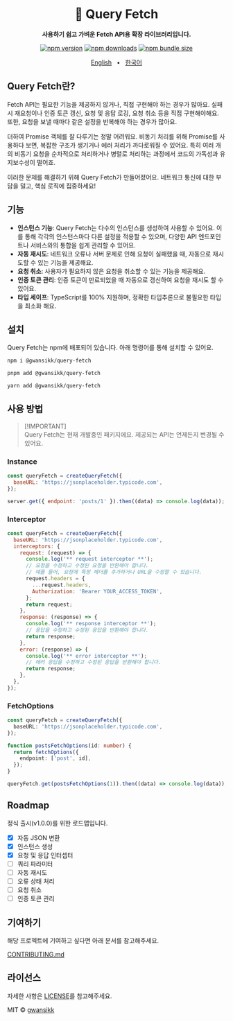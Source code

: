 <div align="center">

<h1>🔗 Query Fetch</h1>
<p><b>사용하기 쉽고 가벼운 Fetch API용 확장 라이브러리입니다.</b></p>

[![npm version](https://img.shields.io/npm/v/@gwansikk/query-fetch?color=000&labelColor=000&logo=npm)](https://www.npmjs.com/package/@gwansikk/query-fetch)
[![npm downloads](https://img.shields.io/npm/dt/@gwansikk/query-fetch?color=000&labelColor=000)](https://www.npmjs.com/package/@gwansikk/query-fetch)
[![npm bundle size](https://img.shields.io/bundlephobia/min/@gwansikk/query-fetch?color=000&labelColor=000)](https://www.npmjs.com/package/@gwansikk/query-fetch)

[English](https://github.com/gwansikk/query-fetch/blob/main/README.md)
&nbsp;&nbsp;•&nbsp;&nbsp;
[한국어](https://github.com/gwansikk/query-fetch/blob/main/README-ko_kr.md)

</div>

## Query Fetch란?

Fetch API는 필요한 기능을 제공하지 않거나, 직접 구현해야 하는 경우가 많아요. 실패 시 재요청이나 인증 토큰 갱신, 요청 및 응답 로깅, 요청 취소 등을 직접 구현해야해요. 또한, 요청을 보낼 때마다 같은 설정을 반복해야 하는 경우가 많아요.

더하여 Promise 객체를 잘 다루기는 정말 어려워요. 비동기 처리를 위해 Promise를 사용하다 보면, 복잡한 구조가 생기거나 에러 처리가 까다로워질 수 있어요. 특히 여러 개의 비동기 요청을 순차적으로 처리하거나 병렬로 처리하는 과정에서 코드의 가독성과 유지보수성이 떨어죠.

이러한 문제를 해결하기 위해 Query Fetch가 만들어졌어요. 네트워크 통신에 대한 부담을 덜고, 핵심 로직에 집중하세요!

## 기능

- **인스턴스 기능**: Query Fetch는 다수의 인스턴스를 생성하여 사용할 수 있어요. 이를 통해 각각의 인스턴스마다 다른 설정을 적용할 수 있으며, 다양한 API 엔드포인트나 서비스와의 통합을 쉽게 관리할 수 있어요.
- **자동 재시도**: 네트워크 오류나 서버 문제로 인해 요청이 실패했을 때, 자동으로 재시도할 수 있는 기능을 제공해요.
- **요청 취소**: 사용자가 필요하지 않은 요청을 취소할 수 있는 기능을 제공해요.
- **인증 토큰 관리**: 인증 토큰이 만료되었을 때 자동으로 갱신하여 요청을 재시도 할 수 있어요.
- **타입 세이프**: TypeScript를 100% 지원하며, 정확한 타입추론으로 불필요한 타입을 최소화 해요.

## 설치

Query Fetch는 npm에 배포되어 있습니다. 아래 명령어를 통해 설치할 수 있어요.

```bash
npm i @gwansikk/query-fetch
```

```bash
pnpm add @gwansikk/query-fetch
```

```bash
yarn add @gwansikk/query-fetch
```

## 사용 방법

> [!IMPORTANT]\
> Query Fetch는 현재 개발중인 패키지에요. 제공되는 API는 언제든지 변경될 수 있어요.

### Instance

```js
const queryFetch = createQueryFetch({
  baseURL: 'https://jsonplaceholder.typicode.com',
});

server.get({ endpoint: 'posts/1' }).then((data) => console.log(data));
```

### Interceptor

```js
const queryFetch = createQueryFetch({
  baseURL: 'https://jsonplaceholder.typicode.com',
  interceptors: {
    request: (request) => {
      console.log('** request interceptor **');
      // 요청을 수정하고 수정된 요청을 반환해야 합니다.
      // 예를 들어, 요청에 특정 헤더를 추가하거나 URL을 수정할 수 있습니다.
      request.headers = {
        ...request.headers,
        Authorization: 'Bearer YOUR_ACCESS_TOKEN',
      };
      return request;
    },
    response: (response) => {
      console.log('** response interceptor **');
      // 응답을 수정하고 수정된 응답을 반환해야 합니다.
      return response;
    },
    error: (response) => {
      console.log('** error interceptor **');
      // 에러 응답을 수정하고 수정된 응답을 반환해야 합니다.
      return response;
    },
  },
});
```

### FetchOptions

```typescript
const queryFetch = createQueryFetch({
  baseURL: 'https://jsonplaceholder.typicode.com',
});

function postsFetchOptions(id: number) {
  return fetchOptions({
    endpoint: ['post', id],
  });
}

queryFetch.get(postsFetchOptions(1)).then((data) => console.log(data));
```

## Roadmap

정식 출시(v1.0.0)를 위한 로드맵입니다.

- [x] 자동 JSON 변환
- [x] 인스턴스 생성
- [x] 요청 및 응답 인터셉터
- [ ] 쿼리 파라미터
- [ ] 자동 재시도
- [ ] 오류 상태 처리
- [ ] 요청 취소
- [ ] 인증 토큰 관리

## 기여하기

해당 프로젝트에 기여하고 싶다면 아래 문서를 참고해주세요.

[CONTRIBUTING.md](https://github.com/gwansikk/query-fetch/blob/main/CONTREIBUTING.md)

## 라이선스

자세한 사항은 [LICENSE](https://github.com/gwansikk/query-fetch/blob/main/LICENSE)를 참고해주세요.

MIT © [gwansikk](https://github.com/gwansikk)
